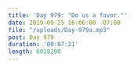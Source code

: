```yaml
---
title: 'Day 979: "Do us a favor."'
date: 2019-09-25 16:06:00 -07:00
file: "/uploads/Day-979a.mp3"
post: Day 979
duration: '00:07:21'
length: 6018290
---
```


